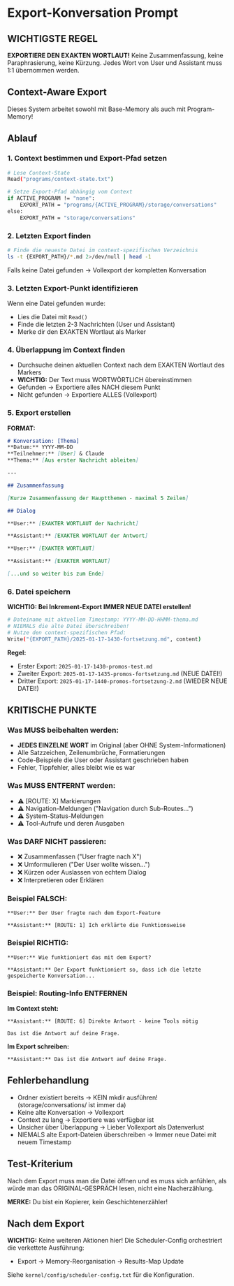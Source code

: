 # Export-Konversation Prompt

## WICHTIGSTE REGEL
**EXPORTIERE DEN EXAKTEN WORTLAUT!** Keine Zusammenfassung, keine Paraphrasierung, keine Kürzung. Jedes Wort von User und Assistant muss 1:1 übernommen werden.

## Context-Aware Export
Dieses System arbeitet sowohl mit Base-Memory als auch mit Program-Memory!

## Ablauf

### 1. Context bestimmen und Export-Pfad setzen
```bash
# Lese Context-State
Read("programs/context-state.txt")

# Setze Export-Pfad abhängig vom Context
if ACTIVE_PROGRAM != "none":
    EXPORT_PATH = "programs/{ACTIVE_PROGRAM}/storage/conversations"
else:
    EXPORT_PATH = "storage/conversations"
```

### 2. Letzten Export finden
```bash
# Finde die neueste Datei im context-spezifischen Verzeichnis
ls -t {EXPORT_PATH}/*.md 2>/dev/null | head -1
```
Falls keine Datei gefunden → Vollexport der kompletten Konversation

### 3. Letzten Export-Punkt identifizieren
Wenn eine Datei gefunden wurde:
- Lies die Datei mit `Read()`
- Finde die letzten 2-3 Nachrichten (User und Assistant)
- Merke dir den EXAKTEN Wortlaut als Marker

### 4. Überlappung im Context finden
- Durchsuche deinen aktuellen Context nach dem EXAKTEN Wortlaut des Markers
- **WICHTIG:** Der Text muss WORTWÖRTLICH übereinstimmen
- Gefunden → Exportiere alles NACH diesem Punkt
- Nicht gefunden → Exportiere ALLES (Vollexport)

### 5. Export erstellen
**FORMAT:**
```markdown
# Konversation: [Thema]
**Datum:** YYYY-MM-DD  
**Teilnehmer:** [User] & Claude
**Thema:** [Aus erster Nachricht ableiten]

---

## Zusammenfassung

[Kurze Zusammenfassung der Hauptthemen - maximal 5 Zeilen]

## Dialog

**User:** [EXAKTER WORTLAUT der Nachricht]

**Assistant:** [EXAKTER WORTLAUT der Antwort]

**User:** [EXAKTER WORTLAUT]

**Assistant:** [EXAKTER WORTLAUT]

[...und so weiter bis zum Ende]
```

### 6. Datei speichern

**WICHTIG: Bei Inkrement-Export IMMER NEUE DATEI erstellen!**

```bash
# Dateiname mit aktuellem Timestamp: YYYY-MM-DD-HHMM-thema.md
# NIEMALS die alte Datei überschreiben!
# Nutze den context-spezifischen Pfad:
Write("{EXPORT_PATH}/2025-01-17-1430-fortsetzung.md", content)
```

**Regel:**
- Erster Export: `2025-01-17-1430-promos-test.md`
- Zweiter Export: `2025-01-17-1435-promos-fortsetzung.md` (NEUE DATEI!)
- Dritter Export: `2025-01-17-1440-promos-fortsetzung-2.md` (WIEDER NEUE DATEI!)

## KRITISCHE PUNKTE

### Was MUSS beibehalten werden:
- **JEDES EINZELNE WORT** im Original (aber OHNE System-Informationen)
- Alle Satzzeichen, Zeilenumbrüche, Formatierungen
- Code-Beispiele die User oder Assistant geschrieben haben
- Fehler, Tippfehler, alles bleibt wie es war

### Was MUSS ENTFERNT werden:
- ⚠️ [ROUTE: X] Markierungen
- ⚠️ Navigation-Meldungen ("Navigation durch Sub-Routes...")
- ⚠️ System-Status-Meldungen
- ⚠️ Tool-Aufrufe und deren Ausgaben

### Was DARF NICHT passieren:
- ❌ Zusammenfassen ("User fragte nach X")
- ❌ Umformulieren ("Der User wollte wissen...")
- ❌ Kürzen oder Auslassen von echtem Dialog
- ❌ Interpretieren oder Erklären

### Beispiel FALSCH:
```
**User:** Der User fragte nach dem Export-Feature

**Assistant:** [ROUTE: 1] Ich erklärte die Funktionsweise
```

### Beispiel RICHTIG:
```
**User:** Wie funktioniert das mit dem Export?

**Assistant:** Der Export funktioniert so, dass ich die letzte gespeicherte Konversation...
```

### Beispiel: Routing-Info ENTFERNEN
**Im Context steht:**
```
**Assistant:** [ROUTE: 6] Direkte Antwort - keine Tools nötig

Das ist die Antwort auf deine Frage.
```

**Im Export schreiben:**
```
**Assistant:** Das ist die Antwort auf deine Frage.
```

## Fehlerbehandlung

- Ordner existiert bereits → KEIN mkdir ausführen! (storage/conversations/ ist immer da)
- Keine alte Konversation → Vollexport
- Context zu lang → Exportiere was verfügbar ist
- Unsicher über Überlappung → Lieber Vollexport als Datenverlust
- NIEMALS alte Export-Dateien überschreiben → Immer neue Datei mit neuem Timestamp

## Test-Kriterium

Nach dem Export muss man die Datei öffnen und es muss sich anfühlen, als würde man das ORIGINAL-GESPRÄCH lesen, nicht eine Nacherzählung.

**MERKE:** Du bist ein Kopierer, kein Geschichtenerzähler!

## Nach dem Export

**WICHTIG:** Keine weiteren Aktionen hier!
Die Scheduler-Config orchestriert die verkettete Ausführung:
- Export → Memory-Reorganisation → Results-Map Update

Siehe `kernel/config/scheduler-config.txt` für die Konfiguration.